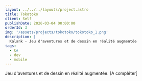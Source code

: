 ```yaml
---
layout: ../../../layouts/project.astro
title: Tokotoko
client: Self
publishDate: 2020-03-04 00:00:00
orderId: 3
img: '/assets/projects/tokotoko/tokotoko_1.png'
description: |
  Kalank - Jeu d'aventures et de dessin en réalité augmentée
tags:
  - C#
  - dev
  - mobile
---
```


Jeu d'aventures et de dessin en réalité augmentée. [A compléter]
